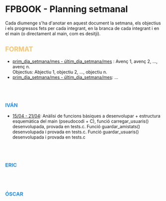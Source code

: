 # FPBOOK - Planning setmanal

Cada diumenge s'ha d'anotar en aquest document la setmana, els objectius i els progressos fets per cada integrant, en la branca de cada integrant i en el main (o directament al main, com es desitji).
<h2 style="color:#F8C471">FORMAT</h2>
<ul>
<li><u>prim_dia_setmana/mes - últim_dia_setmana/mes</u> : Avenç 1, avenç 2, ..., avenç n.<br>Objectius: Abjectiu 1, objectiu 2, ..., objectiu n.</li>
<li><u>prim_dia_setmana/mes - últim_dia_setmana/mes</u>: ...</li>
</ul>
<br><br>
<h3 style="color:DodgerBlue"> IVÁN </h3> 
<p>
<!-- Progressos d'Iván -->
<ul>
<li><u>15/04 - 21/04</u>: Anàlisi de funcions bàsiques a desenvolupar + estructura esquemàtica del main (pseudocodi + C), funció carregar_usuaris() desenvolupada, provada en tests.c. Funció guardar_amistats() desenvolupada i provada en tests.c. Funció guardar_usuaris() desenvolupada i provada en tests.c</li>
</ul>

<!-- Fi dels progressos d'Iván -->
</p>
<br><br>
<h3 style="color:DodgerBlue"> ERIC </h3> 
<p>
<!-- Progressos d'ERIC -->
<ul>


</ul>
<!-- Fi dels progressos d'ERIC -->
</p>
<br><br>
<h3 style="color:DodgerBlue"> ÓSCAR </h3> 
<p>
<!-- Progressos d'ÓSCAR -->
<ul>


</ul>
<!-- Fi dels progressos d'Óscar -->
</p>



